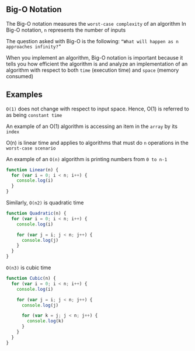 ## Big-O Notation

The Big-O notation measures the `worst-case complexity` of an algorithm In Big-O notation, `n` represents the number of inputs

The question asked with Big-O is the following: `“What will happen as n approaches infinity?”`

When you implement an algorithm, Big-O notation is important because it tells you how efficient the algorithm is and analyze an implementation of an algorithm with respect to both `time` (execution time) and `space` (memory consumed)

## Examples

`O(1)` does not change with respect to input space. Hence, O(1) is referred to as being
`constant time`

An example of an O(1) algorithm is accessing an item in the `array` by its
`index`

O(n) is linear time and applies to algorithms that must do `n` operations in the
`worst-case scenario`

An example of an `O(n)` algorithm is printing numbers from `0 to n-1`

```js
function Linear(n) {
  for (var i = 0; i < n; i++) {
    console.log(i)
  }
}
```

Similarly, `O(n2)` is quadratic time

```js
function Quadratic(n) {
  for (var i = 0; i < n; i++) {
    console.log(i)

    for (var j = i; j < n; j++) {
      console.log(j)
    }
  }
}
```

`O(n3)` is cubic time

```js
function Cubic(n) {
  for (var i = 0; i < n; i++) {
    console.log(i)

    for (var j = i; j < n; j++) {
      console.log(j)

      for (var k = j; j < n; j++) {
        console.log(k)
      }
    }
  }
}
```
